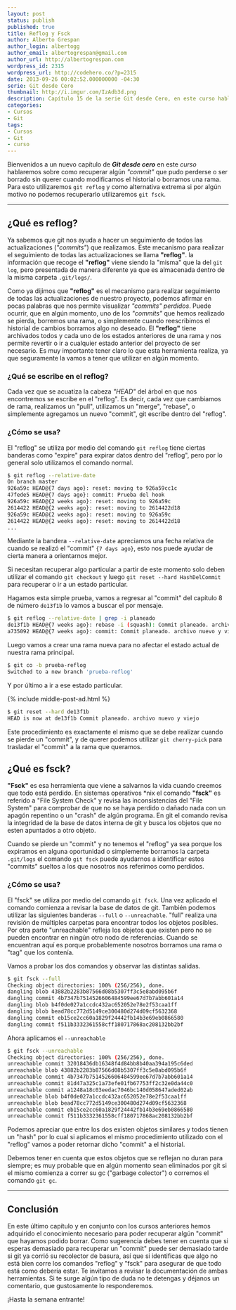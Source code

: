 ```yaml
---
layout: post
status: publish
published: true
title: Reflog y Fsck
author: Alberto Grespan
author_login: albertogg
author_email: albertogrespan@gmail.com
author_url: http://albertogrespan.com
wordpress_id: 2315
wordpress_url: http://codehero.co/?p=2315
date: 2013-09-26 00:02:52.000000000 -04:30
serie: Git desde Cero
thumbnail: http://i.imgur.com/IzAdb3d.png
description: Capítulo 15 de la serie Git desde Cero, en este curso hablaremos sobre como recuperar commits perdidos utilizando las herramientas reflog y fsck.
categories:
- Cursos
- Git
tags:
- Cursos
- Git
- curso
---
```

<p>Bienvenidos a un nuevo capítulo de <strong><em>Git desde cero</em></strong> en este <em>curso</em> hablaremos sobre como recuperar algún <em>"commit"</em> que pudo perderse o ser borrado sin querer cuando modificamos el historial o borramos una rama. Para esto utilizaremos <code>git reflog</code> y como alternativa extrema si por algún motivo no podemos recuperarlo utilizaremos <code>git fsck</code>.</p>

<hr />

<h2>¿Qué es reflog?</h2>

<p>Ya sabemos que git nos ayuda a hacer un seguimiento de todos las actualizaciones (<em>"commits"</em>) que realizamos. Este mecanismo para realizar el seguimiento de todas las actualizaciones se llama <strong>"reflog"</strong>. la información que recoge el <strong>"reflog"</strong> viene siendo la "misma" que la del <code>git log</code>, pero presentada de manera diferente ya que es almacenada dentro de la misma carpeta <code>.git/logs/</code>.</p>

<p>Como ya dijimos que <strong>"reflog"</strong> es el mecanismo para realizar seguimiento de todas las actualizaciones de nuestro proyecto, podemos afirmar en pocas palabras que nos permite visualizar <em>"commits" perdidos</em>. Puede ocurrir, que en algún momento, uno de los <em>"commits"</em> que hemos realizado se pierda, borremos una rama, o simplemente cuando reescribimos el historial de cambios borramos algo no deseado. El <strong>"reflog"</strong> tiene archivados todos y cada uno de los estados anteriores de una rama y nos permite revertir o ir a cualquier estado anterior del proyecto de ser necesario. Es muy importante tener claro lo que esta herramienta realiza, ya que seguramente la vamos a tener que utilizar en algún momento.</p>

<h3>¿Qué se escribe en el reflog?</h3>

<p>Cada vez que se acuatiza la cabeza <em>"HEAD"</em> del árbol en que nos encontremos se escribe en el "reflog". Es decir, cada vez que cambiamos de rama, realizamos un "pull", utilizamos un "merge", "rebase", o simplemente agregamos un nuevo "commit", git escribe dentro del "reflog".</p>

<h3>¿Cómo se usa?</h3>

<p>El "reflog" se utiliza por medio del comando <code>git reflog</code> tiene ciertas banderas como "expire" para expirar datos dentro del "reflog", pero por lo general solo utilizamos el comando normal.</p>

```sh
$ git reflog --relative-date
On branch master
926a59c HEAD@{7 days ago}: reset: moving to 926a59cc1c
47fede5 HEAD@{7 days ago}: commit: Prueba del hook
926a59c HEAD@{2 weeks ago}: reset: moving to 926a59c
2614422 HEAD@{2 weeks ago}: reset: moving to 2614422d18
926a59c HEAD@{2 weeks ago}: reset: moving to 926a59c
2614422 HEAD@{2 weeks ago}: reset: moving to 2614422d18
...
```

<p>Mediante la bandera <code>--relative-date</code> apreciamos una fecha relativa de cuando se realizó el "commit" <code>{7 days ago}</code>, esto nos puede ayudar de cierta manera a orientarnos mejor.</p>

<p>Si necesitan recuperar algo particular a partir de este momento solo deben utilizar el comando <code>git checkout</code> y luego <code>git reset --hard HashDelCommit</code> para recuperar o ir a un estado particular.</p>

<p>Hagamos esta simple prueba, vamos a regresar al "commit" del capítulo 8 de número <code>de13f1b</code> lo vamos a buscar el por mensaje.</p>

```sh
$ git reflog --relative-date | grep -i planeado
de13f1b HEAD@{7 weeks ago}: rebase -i (squash): Commit planeado. archivo nuevo y viejo
a735092 HEAD@{7 weeks ago}: commit: Commit planeado. archivo nuevo y viejo
```

<p>Luego vamos a crear una rama nueva para no afectar el estado actual de nuestra rama principal.</p>

```sh
$ git co -b prueba-reflog
Switched to a new branch 'prueba-reflog'
```

<p>Y por último a ir a ese estado particular.</p>

{% include middle-post-ad.html %}

```sh
$ git reset --hard de13f1b
HEAD is now at de13f1b Commit planeado. archivo nuevo y viejo
```

<p>Este procedimiento es exactamente el mismo que se debe realizar cuando se pierde un "commit", y de querer podemos utilizar <code>git cherry-pick</code> para trasladar el "commit" a la rama que queramos.</p>

<h2>¿Qué es fsck?</h2>

<p><strong>"Fsck"</strong> es esa herramienta que viene a salvarnos la vida cuando creemos que todo está perdido. En sistemas operativos *nix el comando <strong>"fsck"</strong> es referido a "File System Check" y revisa las inconsistencias del "File System" para comprobar de que no se haya perdido o dañado nada con un apagón repentino o un "crash" de algún programa. En git el comando revisa la integridad de la base de datos interna de git y busca los objetos que no esten apuntados a otro objeto.</p>

<p>Cuando se pierde un "commit" y no tenemos el "reflog" ya sea porque los expiramos en alguna oportunidad o simplemente borramos la carpeta <code>.git/logs</code> el comando <code>git fsck</code> puede ayudarnos a identificar estos "commits" sueltos a los que nosotros nos referimos como perdidos.</p>

<h3>¿Cómo se usa?</h3>

<p>El "fsck" se utiliza por medio del comando <code>git fsck</code>. Una vez aplicado el comando comienza a revisar la base de datos de git. También podemos utilizar las siguientes banderas <code>--full</code> o <code>--unreachable</code>. "full" realiza una revisión de múltiples carpetas para encontrar todos los objetos posibles. Por otra parte "unreachable" refleja los objetos que existen pero no se pueden encontrar en ningún otro nodo de referencias. Cuando se encuentran aquí es porque probablemente nosotros borramos una rama o "tag" que los contenía.</p>

<p>Vamos a probar los dos comandos y observar las distintas salidas.</p>

```sh
$ git fsck --full
Checking object directories: 100% (256/256), done.
dangling blob 43882b2283b87566d08b5307ff3c5e8abd095b6f
dangling commit 4b7347b7514526606484599ee67d7b7abb601a14
dangling blob b4f0de027a1ccdc432ac652052e78e2f53caa1ff
dangling blob bead78cc772d5149ce300480d274d09cf5632368
dangling commit eb15ce2cc60a1829f24442fb14b3e69eb0866580
dangling commit f511b3332361558cff180717868ac208132bb2bf
```

<p>Ahora aplicamos el <code>--unreachable</code></p>

```sh
$ git fsck --unreachable
Checking object directories: 100% (256/256), done.
unreachable commit 32018436db16348f4d84bb8b40aa394a195c6ded
unreachable blob 43882b2283b87566d08b5307ff3c5e8abd095b6f
unreachable commit 4b7347b7514526606484599ee67d7b7abb601a14
unreachable commit 81d47a325c1a73efe01fb67753ff2c32e0da44c0
unreachable commit a1248a18c03eedac7046bc140d058647aded02ab
unreachable blob b4f0de027a1ccdc432ac652052e78e2f53caa1ff
unreachable blob bead78cc772d5149ce300480d274d09cf5632368
unreachable commit eb15ce2cc60a1829f24442fb14b3e69eb0866580
unreachable commit f511b3332361558cff180717868ac208132bb2bf
```

<p>Podemos apreciar que entre los dos existen objetos similares y todos tienen un "hash" por lo cual si aplicamos el mismo procedimiento utilizado con el "reflog" vamos a poder retornar dicho "commit" a el historial.</p>

<p>Debemos tener en cuenta que estos objetos que se reflejan no duran para siempre; es muy probable que en algún momento sean eliminados por git si el mismo comienza a correr su gc ("garbage colector") o corremos el comando <code>git gc</code>.</p>

<hr />

<h2>Conclusión</h2>

<p>En este último capítulo y en conjunto con los cursos anteriores hemos adquirido el conocimiento necesario para poder recuperar algún "commit" que hayamos podido borrar. Como sugerencia debes tener en cuenta que si esperas demasiado para recuperar un "commit" puede ser demasiado tarde si git ya corrió su recolector de basura, así que si identificas que algo no está bien corre los comandos "reflog" y "fsck" para asegurar de que todo está como debería estar. Te invitamos a revisar la documentación de ambas herramientas. Si te surge algún tipo de duda no te detengas y déjanos un comentario, que gustosamente lo responderemos.</p>

<p>¡Hasta la semana entrante!</p>
